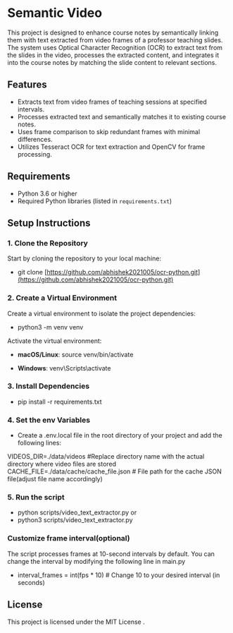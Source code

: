 # Semantic Video

This project is designed to enhance course notes by semantically linking them with text extracted from video frames of a professor teaching slides. The system uses Optical Character Recognition (OCR) to extract text from the slides in the video, processes the extracted content, and integrates it into the course notes by matching the slide content to relevant sections.

## Features
- Extracts text from video frames of teaching sessions at specified intervals.
- Processes extracted text and semantically matches it to existing course notes.
- Uses frame comparison to skip redundant frames with minimal differences.
- Utilizes Tesseract OCR for text extraction and OpenCV for frame processing. 

## Requirements

- Python 3.6 or higher
- Required Python libraries (listed in `requirements.txt`)

## Setup Instructions

### 1. Clone the Repository

Start by cloning the repository to your local machine:

- git clone [https://github.com/abhishek2021005/ocr-python.git](https://github.com/abhishek2021005/ocr-python.git)

### 2. Create a Virtual Environment

Create a virtual environment to isolate the project dependencies:

- python3 -m venv venv

Activate the virtual environment:

- **macOS/Linux**:
  source venv/bin/activate

- **Windows**:
  venv\Scripts\activate

### 3. Install Dependencies

- pip install -r requirements.txt

### 4. Set the env Variables 

- Create a .env.local file in the root directory of your project and add the following lines:
  
VIDEOS_DIR=./data/videos            #Replace directory name with the actual directory where video files are stored
CACHE_FILE=./data/cache/cache_file.json  # File path for the cache JSON file(adjust file name accordingly)


### 5. Run the script

- python scripts/video_text_extractor.py
  or
- python3 scripts/video_text_extractor.py

### Customize frame interval(optional)

The script processes frames at 10-second intervals by default. You can change the interval by modifying the following line in main.py

- interval_frames = int(fps \* 10) # Change 10 to your desired interval (in seconds)


## License

This project is licensed under the MIT License .

